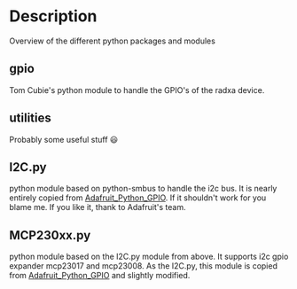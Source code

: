 Description
===========
Overview of the different python packages and modules

gpio
----
Tom Cubie's python module to handle the GPIO's of the radxa device.

utilities
---------
Probably some useful stuff :smiley:

I2C.py
------
python module based on python-smbus to handle the i2c bus. It is nearly entirely copied from
[Adafruit_Python_GPIO](https://github.com/adafruit/Adafruit_Python_GPIO). If it shouldn't work
for you blame me. If you like it, thank to Adafruit's team.

MCP230xx.py
-----------
python module based on the I2C.py module from above. It supports i2c gpio expander mcp23017 and mcp23008.
As the I2C.py, this module is copied from [Adafruit_Python_GPIO](https://github.com/adafruit/Adafruit_Python_GPIO) 
and slightly modified.
